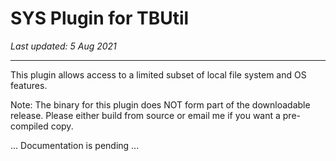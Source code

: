 # SYS Plugin for TBUtil

*Last updated: 5 Aug 2021*

---

This plugin allows access to a limited subset of local file system and OS features.

Note: The binary for this plugin does NOT form part of the downloadable release. Please either build from source or email me if you want a pre-compiled copy.


... Documentation is pending ...
